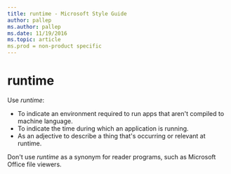 ```yaml
---
title: runtime - Microsoft Style Guide
author: pallep
ms.author: pallep
ms.date: 11/19/2016
ms.topic: article
ms.prod = non-product specific
---
```


# runtime

Use *runtime*:

  - To indicate an environment required to run apps that aren't compiled to machine language. 
  - To indicate the time during which an application is running.
  - As an adjective to describe a thing that's occurring or relevant at runtime.

Don't use *runtime* as a synonym for reader programs, such as Microsoft Office file viewers.
